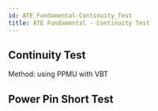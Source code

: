 ```yaml
---
id: ATE_Fundamental-Continuity_Test
title: ATE Fundamental - Continuity Test
---
```


## Continuity Test

Method: using PPMU with VBT

## Power Pin Short Test

